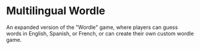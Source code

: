 # Multilingual Wordle
An expanded version of the "Wordle" game, where players can guess words in English, Spanish, or French, or can create their own custom wordle game.

